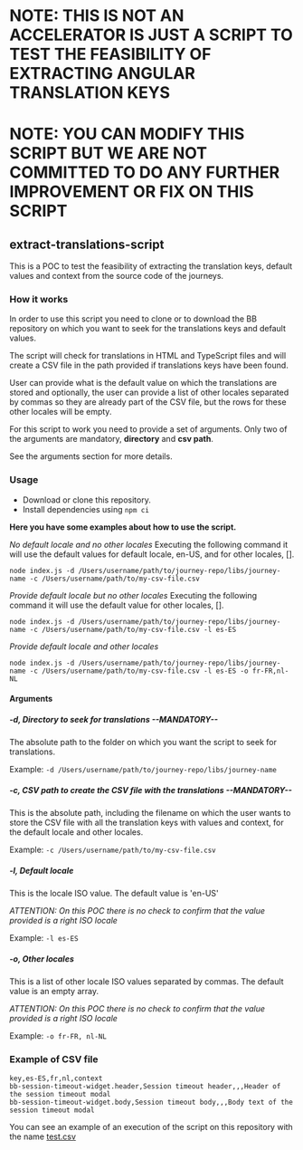 # NOTE: THIS IS NOT AN ACCELERATOR IS JUST A SCRIPT TO TEST THE FEASIBILITY OF EXTRACTING ANGULAR TRANSLATION KEYS
# NOTE: YOU CAN MODIFY THIS SCRIPT BUT WE ARE NOT COMMITTED TO DO ANY FURTHER IMPROVEMENT OR FIX ON THIS SCRIPT

## extract-translations-script
This is a POC to test the feasibility of extracting the translation keys, default values and context from the source code of the journeys.

### How it works
In order to use this script you need to clone or to download the BB repository on which you want to seek for the translations keys and default values.

The script will check for translations in HTML and TypeScript files and will create a CSV file in the path provided if translations keys have been found.

User can provide what is the default value on which the translations are stored and optionally, the user can provide a list of other locales separated by commas so they are already part of the CSV file, but the rows for these other locales will be empty.

For this script to work you need to provide a set of arguments.
Only two of the arguments are mandatory, **directory** and **csv path**.

See the arguments section for more details.

### Usage
- Download or clone this repository.
- Install dependencies using `npm ci`

**Here you have some examples about how to use the script.**

*No default locale and no other locales*
Executing the following command it will use the default values for default locale, en-US, and for other locales, [].

`node index.js -d /Users/username/path/to/journey-repo/libs/journey-name -c /Users/username/path/to/my-csv-file.csv`

*Provide default locale but no other locales*
Executing the following command it will use the default value for other locales, [].

`node index.js -d /Users/username/path/to/journey-repo/libs/journey-name -c /Users/username/path/to/my-csv-file.csv -l es-ES`

*Provide default locale and other locales*

`node index.js -d /Users/username/path/to/journey-repo/libs/journey-name -c /Users/username/path/to/my-csv-file.csv -l es-ES -o fr-FR,nl-NL`

#### Arguments

##### -d, Directory to seek for translations --MANDATORY--

The absolute path to the folder on which you want the script to seek for translations.

Example: `-d /Users/username/path/to/journey-repo/libs/journey-name`

##### -c, CSV path to create the CSV file with the translations --MANDATORY--

This is the absolute path, including the filename on which the user wants to store the CSV file with all the translation keys with values and context, for the default locale and other locales.

Example: `-c /Users/username/path/to/my-csv-file.csv`

##### -l, Default locale

This is the locale ISO value. The default value is 'en-US'

*ATTENTION: On this POC there is no check to confirm that the value provided is a right ISO locale*

Example: `-l es-ES`

##### -o, Other locales

This is a list of other locale ISO values separated by commas. The default value is an empty array.

*ATTENTION: On this POC there is no check to confirm that the value provided is a right ISO locale*

Example: `-o fr-FR, nl-NL`

### Example of CSV file

```csv
key,es-ES,fr,nl,context
bb-session-timeout-widget.header,Session timeout header,,,Header of the session timeout modal
bb-session-timeout-widget.body,Session timeout body,,,Body text of the session timeout modal
```

You can see an example of an execution of the script on this repository with the name [test.csv](test.csv)

